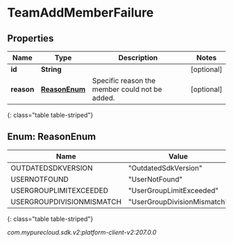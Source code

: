 # TeamAddMemberFailure


## Properties

| Name | Type | Description | Notes |
| ------------ | ------------- | ------------- | ------------- |
| **id** | **String** |  |  [optional] |
| **reason** | [**ReasonEnum**](#Enum--ReasonEnum) | Specific reason the member could not be added. |  [optional] |
{: class="table table-striped"}


## Enum: ReasonEnum

| Name | Value |
| ---- | ----- |
| OUTDATEDSDKVERSION | &quot;OutdatedSdkVersion&quot; | 
| USERNOTFOUND | &quot;UserNotFound&quot; | 
| USERGROUPLIMITEXCEEDED | &quot;UserGroupLimitExceeded&quot; | 
| USERGROUPDIVISIONMISMATCH | &quot;UserGroupDivisionMismatch&quot; | 
{: class="table table-striped"}




_com.mypurecloud.sdk.v2:platform-client-v2:207.0.0_
